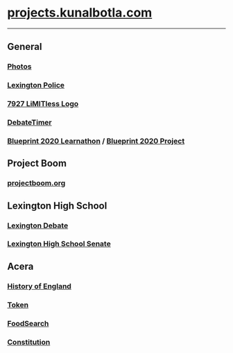 # [projects.kunalbotla.com](//projects.kunalbotla.com)
***
## General
### [Photos](//projects.kunalbotla.com/photos/)

### [Lexington Police](//projects.kunalbotla.com/lexington-police/)
### [7927 LiMITless Logo](//projects.kunalbotla.com/7927-limitless-logo/)
### [DebateTimer](//projects.kunalbotla.com/DebateTimer/)
### [Blueprint 2020 Learnathon](//projects.kunalbotla.com/blueprint-2020) / [Blueprint 2020 Project](//projects.kunalbotla.com/blueprint-2020-project)


## Project Boom
### [projectboom.org](//projectboom.org)



## Lexington High School
### [Lexington Debate](//projects.kunalbotla.com/lexington-debate)
### [Lexington High School Senate](//projects.kunalbotla.com/lhs-senate)


## Acera
### [History of England](//projects.kunalbotla.com/History-of-England)
### [Token](//projects.kunalbotla.com/Token)
### [FoodSearch](//projects.kunalbotla.com/FoodSearch)
### [Constitution](//docs.kunalbotla.com/projects/constitution)
